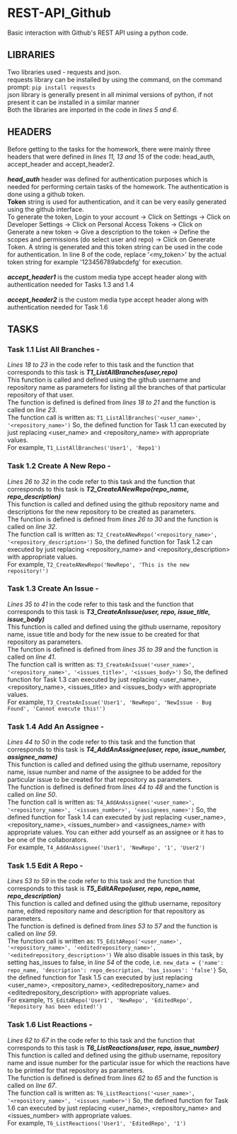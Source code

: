 # REST-API_Github
Basic interaction with Github's REST API using a python code.

## LIBRARIES
Two libraries used - requests and json. <br/>
requests library can be installed by using the command, on the command prompt: `pip install requests` <br/>
json library is generally present in all minimal versions of python, if not present it can be installed in a similar manner <br/>
Both the libraries are imported in the code in *lines 5 and 6*.


## HEADERS
Before getting to the tasks for the homework, there were mainly three headers that were defined in *lines 11, 13 and 15* of the code: head_auth, accept_header and accept_header2. <br/><br/>
**_head_auth_** header was defined for authentication purposes which is needed for performing certain tasks of the homework. The authentication is done using a github token. <br/>
**Token** string is used for authentication, and it can be very easily generated using the github interface. <br/>
To generate the token, Login to your account -> Click on Settings -> Click on Developer Settings -> Click on Personal Access Tokens -> Click on Generate a new token -> Give a description to the token -> Define the scopes and permissions (do select user and repo) -> Click on Generate Token. A string is generated and this token string can be used in the code for authentication. In line 8 of the code, replace '<my_token>' by the actual token string for example '123456789abcdefg' for execution. <br/> <br/>
**_accept_header1_** is the custom media type accept header along with authentication needed for Tasks 1.3 and 1.4 <br/> <br/>
**_accept_header2_** is the custom media type accept header along with authentication needed for Task 1.6


## TASKS

### Task 1.1 List All Branches - 
*Lines 18 to 23* in the code refer to this task and the function that corresponds to this task is **_T1_ListAllBranches(user,repo)_** <br/>
This function is called and defined using the github username and repository name as parameters for listing all the branches of that particular repository of that user. <br/>
The function is defined is defined from *lines 18 to 21* and the function is called on *line 23*. <br/>
The function call is written as: `T1_ListAllBranches('<user_name>', '<repository_name>')` 
So, the defined function for Task 1.1 can executed by just replacing <user_name> and <repository_name> with appropriate values. <br/>
For example, `T1_ListAllBranches('User1', 'Repo1')`


### Task 1.2 Create A New Repo - 
*Lines 26 to 32* in the code refer to this task and the function that corresponds to this task is **_T2_CreateANewRepo(repo_name, repo_description)_** <br/>
This function is called and defined using the github repository name and descriptions for the new repository to be created as parameters. <br/>
The function is defined is defined from *lines 26 to 30* and the function is called on *line 32*. <br/>
The function call is written as: `T2_CreateANewRepo('<repository_name>', '<repository_description>')` 
So, the defined function for Task 1.2 can executed by just replacing <repository_name> and <repository_description> with appropriate values. <br/>
For example, `T2_CreateANewRepo('NewRepo', 'This is the new repository!')`


### Task 1.3 Create An Issue - 
*Lines 35 to 41* in the code refer to this task and the function that corresponds to this task is **_T3_CreateAnIssue(user, repo, issue_title, issue_body)_** <br/>
This function is called and defined using the github username, repository name, issue title and body for the new issue to be created for that repository as parameters. <br/>
The function is defined is defined from *lines 35 to 39* and the function is called on *line 41*. <br/>
The function call is written as: `T3_CreateAnIssue('<user_name>', '<repository_name>', '<issues_title>', '<issues_body>')` 
So, the defined function for Task 1.3 can executed by just replacing <user_name>, <repository_name>, <issues_title> and <issues_body> with appropriate values. <br/>
For example, `T3_CreateAnIssue('User1', 'NewRepo', 'NewIssue - Bug Found', 'Cannot execute this!')`


### Task 1.4 Add An Assignee - 
*Lines 44 to 50* in the code refer to this task and the function that corresponds to this task is **_T4_AddAnAssignee(user, repo, issue_number, assignee_name)_** <br/>
This function is called and defined using the github username, repository name, issue number and name of the assignee to be added for the particular issue to be created for that repository as parameters. <br/>
The function is defined is defined from *lines 44 to 48* and the function is called on *line 50*. <br/>
The function call is written as: `T4_AddAnAssignee('<user_name>', '<repository_name>', '<issues_number>', '<assignees_name>')` 
So, the defined function for Task 1.4 can executed by just replacing <user_name>, <repository_name>, <issues_number> and <assignees_name> with appropriate values. You can either add yourself as an assignee or it has to be one of the collaborators. <br/>
For example, `T4_AddAnAssignee('User1', 'NewRepo', '1', 'User2')`


### Task 1.5 Edit A Repo - 
*Lines 53 to 59* in the code refer to this task and the function that corresponds to this task is **_T5_EditARepo(user, repo, repo_name, repo_description)_** <br/>
This function is called and defined using the github username, repository name, edited repository name and description for that repository as parameters. <br/>
The function is defined is defined from *lines 53 to 57* and the function is called on *line 59*. <br/>
The function call is written as: `T5_EditARepo('<user_name>', '<repository_name>', '<editedrepository_name>', '<editedrepository_description>')` 
We also disable issues in this task, by setting has_issues to false, in *line 54* of the code, i.e. `new_data = {'name': repo_name, 'description': repo_description, 'has_issues': 'false'}` 
So, the defined function for Task 1.5 can executed by just replacing <user_name>, <repository_name>, <editedrepository_name> and <editedrepository_description> with appropriate values. <br/>
For example, `T5_EditARepo('User1', 'NewRepo', 'EditedRepo', 'Repository has been edited!')`


### Task 1.6 List Reactions - 
*Lines 62 to 67* in the code refer to this task and the function that corresponds to this task is **_T6_ListReactions(user, repo, issue_number)_** <br/>
This function is called and defined using the github username, repository name and issue number for the particular issue for which the reactions have to be printed for that repository as parameters. <br/>
The function is defined is defined from *lines 62 to 65* and the function is called on *line 67*. <br/>
The function call is written as: `T6_ListReactions('<user_name>', '<repository_name>', '<issues_number>')` 
So, the defined function for Task 1.6 can executed by just replacing <user_name>, <repository_name> and <issues_number> with appropriate values. <br/>
For example, `T6_ListReactions('User1', 'EditedRepo', '1')`



